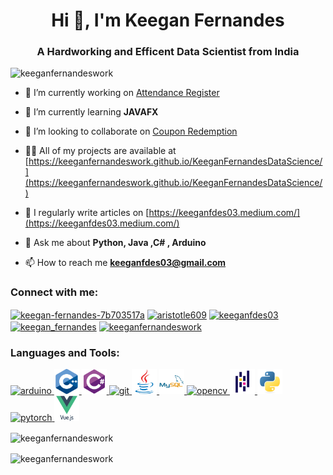 <h1 align="center">Hi 👋, I'm Keegan Fernandes</h1>
<h3 align="center">A Hardworking and Efficent Data Scientist from India</h3>

<p align="left"> <img src="https://komarev.com/ghpvc/?username=keeganfernandeswork&label=Profile%20views&color=0e75b6&style=flat" alt="keeganfernandeswork" /> </p>

- 🔭 I’m currently working on [Attendance Register](https://github.com/KeeganFernandesWork/attendance-register)

- 🌱 I’m currently learning **JAVAFX**

- 👯 I’m looking to collaborate on [Coupon Redemption](https://github.com/KeeganFernandesWork/machine_hack)

- 👨‍💻 All of my projects are available at [https://keeganfernandeswork.github.io/KeeganFernandesDataScience/](https://keeganfernandeswork.github.io/KeeganFernandesDataScience/)

- 📝 I regularly write articles on [https://keeganfdes03.medium.com/](https://keeganfdes03.medium.com/)

- 💬 Ask me about **Python, Java ,C# , Arduino**

- 📫 How to reach me **keeganfdes03@gmail.com**

<h3 align="left">Connect with me:</h3>
<p align="left">
<a href="https://linkedin.com/in/keegan-fernandes-7b703517a" target="blank"><img align="center" src="https://raw.githubusercontent.com/rahuldkjain/github-profile-readme-generator/master/src/images/icons/Social/linked-in-alt.svg" alt="keegan-fernandes-7b703517a" height="30" width="40" /></a>
<a href="https://kaggle.com/aristotle609" target="blank"><img align="center" src="https://raw.githubusercontent.com/rahuldkjain/github-profile-readme-generator/master/src/images/icons/Social/kaggle.svg" alt="aristotle609" height="30" width="40" /></a>
<a href="https://medium.com/keeganfdes03" target="blank"><img align="center" src="https://raw.githubusercontent.com/rahuldkjain/github-profile-readme-generator/master/src/images/icons/Social/medium.svg" alt="keeganfdes03" height="30" width="40" /></a>
<a href="https://www.hackerrank.com/keegan_fernandes" target="blank"><img align="center" src="https://raw.githubusercontent.com/rahuldkjain/github-profile-readme-generator/master/src/images/icons/Social/hackerrank.svg" alt="keegan_fernandes" height="30" width="40" /></a>
<a href="https://www.leetcode.com/keeganfernandeswork" target="blank"><img align="center" src="https://raw.githubusercontent.com/rahuldkjain/github-profile-readme-generator/master/src/images/icons/Social/leet-code.svg" alt="keeganfernandeswork" height="30" width="40" /></a>
</p>

<h3 align="left">Languages and Tools:</h3>
<p align="left"> <a href="https://www.arduino.cc/" target="_blank" rel="noreferrer"> <img src="https://cdn.worldvectorlogo.com/logos/arduino-1.svg" alt="arduino" width="40" height="40"/> </a> <a href="https://www.w3schools.com/cpp/" target="_blank" rel="noreferrer"> <img src="https://raw.githubusercontent.com/devicons/devicon/master/icons/cplusplus/cplusplus-original.svg" alt="cplusplus" width="40" height="40"/> </a> <a href="https://www.w3schools.com/cs/" target="_blank" rel="noreferrer"> <img src="https://raw.githubusercontent.com/devicons/devicon/master/icons/csharp/csharp-original.svg" alt="csharp" width="40" height="40"/> </a> <a href="https://git-scm.com/" target="_blank" rel="noreferrer"> <img src="https://www.vectorlogo.zone/logos/git-scm/git-scm-icon.svg" alt="git" width="40" height="40"/> </a> <a href="https://www.java.com" target="_blank" rel="noreferrer"> <img src="https://raw.githubusercontent.com/devicons/devicon/master/icons/java/java-original.svg" alt="java" width="40" height="40"/> </a> <a href="https://www.mysql.com/" target="_blank" rel="noreferrer"> <img src="https://raw.githubusercontent.com/devicons/devicon/master/icons/mysql/mysql-original-wordmark.svg" alt="mysql" width="40" height="40"/> </a> <a href="https://opencv.org/" target="_blank" rel="noreferrer"> <img src="https://www.vectorlogo.zone/logos/opencv/opencv-icon.svg" alt="opencv" width="40" height="40"/> </a> <a href="https://pandas.pydata.org/" target="_blank" rel="noreferrer"> <img src="https://raw.githubusercontent.com/devicons/devicon/2ae2a900d2f041da66e950e4d48052658d850630/icons/pandas/pandas-original.svg" alt="pandas" width="40" height="40"/> </a> <a href="https://www.python.org" target="_blank" rel="noreferrer"> <img src="https://raw.githubusercontent.com/devicons/devicon/master/icons/python/python-original.svg" alt="python" width="40" height="40"/> </a> <a href="https://pytorch.org/" target="_blank" rel="noreferrer"> <img src="https://www.vectorlogo.zone/logos/pytorch/pytorch-icon.svg" alt="pytorch" width="40" height="40"/> </a> <a href="https://vuejs.org/" target="_blank" rel="noreferrer"> <img src="https://raw.githubusercontent.com/devicons/devicon/master/icons/vuejs/vuejs-original-wordmark.svg" alt="vuejs" width="40" height="40"/> </a> </p>

<p><img align="center" src="https://github-readme-stats.vercel.app/api/top-langs?username=keeganfernandeswork&show_icons=true&locale=en&layout=compact" alt="keeganfernandeswork" /></p>

<p><img align="center" src="https://github-readme-streak-stats.herokuapp.com/?user=keeganfernandeswork&" alt="keeganfernandeswork" /></p>

